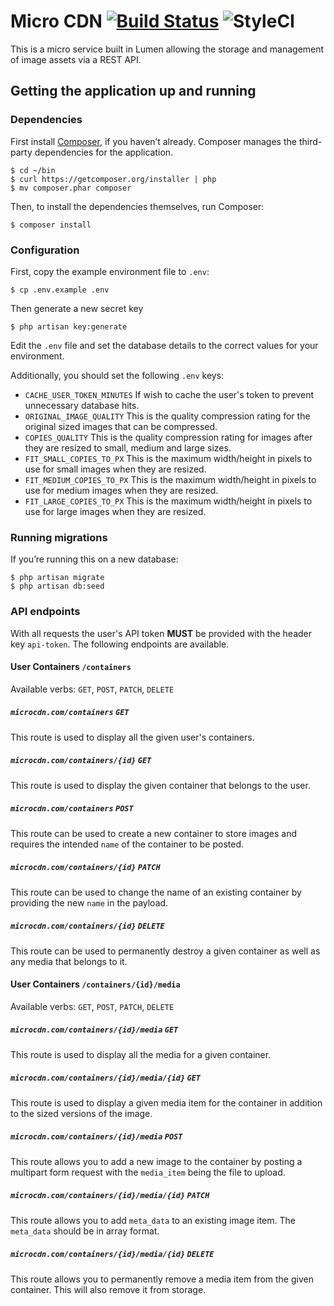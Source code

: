 # Micro CDN [![Build Status](https://travis-ci.org/lawrencemh/micro-cdn.svg?branch=master)](https://travis-ci.org/lawrencemh/micro-cdn) ![StyleCI](https://github.styleci.io/repos/93316902/shield?branch=master)

This is a micro service built in Lumen allowing the storage and management of image assets via a REST API.

## Getting the application up and running
### Dependencies
First install [Composer](https://getcomposer.org/), if you haven’t
already. Composer manages the third-party dependencies for the
application.

    $ cd ~/bin
    $ curl https://getcomposer.org/installer | php
    $ mv composer.phar composer

Then, to install the dependencies themselves, run Composer:

    $ composer install
    
### Configuration
First, copy the example environment file to `.env`:

    $ cp .env.example .env
    
Then generate a new secret key

    $ php artisan key:generate
    
Edit the `.env` file and set the database details to the correct values
for your environment.

Additionally, you should set the following `.env` keys:
- `CACHE_USER_TOKEN_MINUTES` If wish to cache the user's token to prevent unnecessary database hits.
- `ORIGINAL_IMAGE_QUALITY` This is the quality compression rating for the original sized images that can be compressed.
- `COPIES_QUALITY` This is the quality compression rating for images after they are resized to small, medium and large sizes.
- `FIT_SMALL_COPIES_TO_PX` This is the maximum width/height in pixels to use for small images when they are resized.
- `FIT_MEDIUM_COPIES_TO_PX` This is the maximum width/height in pixels to use for medium images when they are resized.
- `FIT_LARGE_COPIES_TO_PX` This is the maximum width/height in pixels to use for large images when they are resized.

### Running migrations

If you’re running this on a new database:

	$ php artisan migrate
	$ php artisan db:seed
	
### API endpoints
With all requests the user's API token **MUST** be provided with the header key `api-token`.
The following endpoints are available.

#### User Containers `/containers`
Available verbs: `GET`, `POST`, `PATCH`, `DELETE`

##### `microcdn.com/containers` `GET`
This route is used to display all the given user's containers.

##### `microcdn.com/containers/{id}` `GET`
This route is used to display the given container that belongs to the user.

##### `microcdn.com/containers` `POST`
This route can be used to create a new container to store images and requires the intended `name` of the container to be posted.

##### `microcdn.com/containers/{id}` `PATCH`
This route can be used to change the name of an existing container by providing the new `name` in the payload.

##### `microcdn.com/containers/{id}` `DELETE`
This route can be used to permanently destroy a given container as well as any media that belongs to it.


#### User Containers `/containers/{id}/media`
Available verbs: `GET`, `POST`, `PATCH`, `DELETE`

##### `microcdn.com/containers/{id}/media` `GET`
This route is used to display all the media for a given container.

##### `microcdn.com/containers/{id}/media/{id}` `GET`
This route is used to display a given media item for the container in addition to the sized versions of the image.

##### `microcdn.com/containers/{id}/media` `POST`
This route allows you to add a new image to the container by posting a multipart form request with the `media_item` being the file to upload.

##### `microcdn.com/containers/{id}/media/{id}` `PATCH`
This route allows you to add `meta_data` to an existing image item. The `meta_data` should be in array format.

##### `microcdn.com/containers/{id}/media/{id}` `DELETE`
This route allows you to permanently remove a media item from the given container. This will also remove it from storage.

